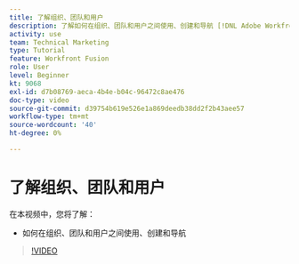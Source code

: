 ```yaml
---
title: 了解组织、团队和用户
description: 了解如何在组织、团队和用户之间使用、创建和导航 [!DNL Adobe Workfront Fusion].
activity: use
team: Technical Marketing
type: Tutorial
feature: Workfront Fusion
role: User
level: Beginner
kt: 9068
exl-id: d7b08769-aeca-4b4e-b04c-96472c8ae476
doc-type: video
source-git-commit: d39754b619e526e1a869deedb38dd2f2b43aee57
workflow-type: tm+mt
source-wordcount: '40'
ht-degree: 0%

---
```


# 了解组织、团队和用户

在本视频中，您将了解：

* 如何在组织、团队和用户之间使用、创建和导航

>[!VIDEO](https://video.tv.adobe.com/v/335309/?quality=12)
